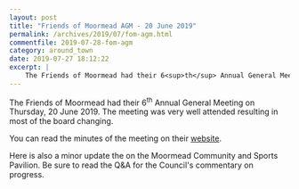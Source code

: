 ```yaml
---
layout: post
title: "Friends of Moormead AGM - 20 June 2019"
permalink: /archives/2019/07/fom-agm.html
commentfile: 2019-07-28-fom-agm
category: around_town
date: 2019-07-27 18:12:22
excerpt: |
    The Friends of Moormead had their 6<sup>th</sup> Annual General Meeting on Thursday, 20 June 2019. The meeting was very well attended resulting in  most of the board changing.
---
```


The Friends of Moormead had their 6<sup>th</sup> Annual General Meeting on Thursday, 20 June 2019. The meeting was very well attended resulting in most of the board changing.

You can read the minutes of the meeting on their [website](https://friendsofmoormead.org.uk/news/agm-2019/).

Here is also a minor update the on the Moormead Community and Sports Pavilion.  Be sure to read the Q&A for the Council's commentary on progress.
